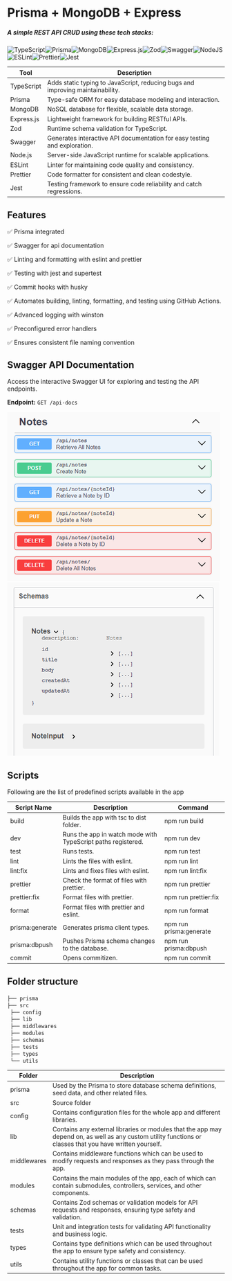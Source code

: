 # Prisma + MongoDB + Express

##### A simple REST API CRUD using these tech stacks:

![TypeScript](https://img.shields.io/badge/typescript-%23007ACC.svg?style=for-the-badge&logo=typescript&logoColor=white)![Prisma](https://img.shields.io/badge/Prisma-3982CE?style=for-the-badge&logo=Prisma&logoColor=white)![MongoDB](https://img.shields.io/badge/MongoDB-%234ea94b.svg?style=for-the-badge&logo=mongodb&logoColor=white)![Express.js](https://img.shields.io/badge/express.js-%23404d59.svg?style=for-the-badge&logo=express&logoColor=%2361DAFB)![Zod](https://img.shields.io/badge/zod-%233068b7.svg?style=for-the-badge&logo=zod&logoColor=white)![Swagger](https://img.shields.io/badge/-Swagger-%23Clojure?style=for-the-badge&logo=swagger&logoColor=white)![NodeJS](https://img.shields.io/badge/node.js-6DA55F?style=for-the-badge&logo=node.js&logoColor=white)![ESLint](https://img.shields.io/badge/ESLint-4B3263?style=for-the-badge&logo=eslint&logoColor=white)![Prettier](https://img.shields.io/badge/prettier-%23F7B93E.svg?style=for-the-badge&logo=prettier&logoColor=black)![Jest](https://img.shields.io/badge/-jest-%23C21325?style=for-the-badge&logo=jest&logoColor=white)

| Tool       | Description                                                                    |
| ---------- | ------------------------------------------------------------------------------ |
| TypeScript | Adds static typing to JavaScript, reducing bugs and improving maintainability. |
| Prisma     | Type-safe ORM for easy database modeling and interaction.                      |
| MongoDB    | NoSQL database for flexible, scalable data storage.                            |
| Express.js | Lightweight framework for building RESTful APIs.                               |
| Zod        | Runtime schema validation for TypeScript.                                      |
| Swagger    | Generates interactive API documentation for easy testing and exploration.      |
| Node.js    | Server-side JavaScript runtime for scalable applications.                      |
| ESLint     | Linter for maintaining code quality and consistency.                           |
| Prettier   | Code formatter for consistent and clean codestyle.                             |
| Jest       | Testing framework to ensure code reliability and catch regressions.            |

## Features

✅ Prisma integrated

✅ Swagger for api documentation

✅ Linting and formatting with eslint and prettier

✅ Testing with jest and supertest

✅ Commit hooks with husky

✅ Automates building, linting, formatting, and testing using GitHub Actions.

✅ Advanced logging with winston

✅ Preconfigured error handlers

✅ Ensures consistent file naming convention

## Swagger API Documentation

Access the interactive Swagger UI for exploring and testing the API endpoints.

**Endpoint:**
`GET /api-docs`

![Endpoints Overview](./img/swagger-endpoints.png)![Schema Documentation](./img/swagger-schema.png)

## Scripts

Following are the list of predefined scripts available in the app

| Script Name     | Description                                                  | Command                 |
| --------------- | ------------------------------------------------------------ | ----------------------- |
| build           | Builds the app with tsc to dist folder.                      | npm run build           |
| dev             | Runs the app in watch mode with TypeScript paths registered. | npm run dev             |
| test            | Runs tests.                                                  | npm run test            |
| lint            | Lints the files with eslint.                                 | npm run lint            |
| lint:fix        | Lints and fixes files with eslint.                           | npm run lint:fix        |
| prettier        | Check the format of files with prettier.                     | npm run prettier        |
| prettier:fix    | Format files with prettier.                                  | npm run prettier:fix    |
| format          | Format files with prettier and eslint.                       | npm run format          |
| prisma:generate | Generates prisma client types.                               | npm run prisma:generate |
| prisma:dbpush   | Pushes Prisma schema changes to the database.                | npm run prisma:dbpush   |
| commit          | Opens commitizen.                                            | npm run commit          |

## Folder structure

```
├── prisma
├── src
 ├── config
 ├── lib
 ├── middlewares
 ├── modules
 ├── schemas
 ├── tests
 ├── types
 └── utils
```

| Folder      | Description                                                                                                                                               |
| ----------- | --------------------------------------------------------------------------------------------------------------------------------------------------------- |
| prisma      | Used by the Prisma to store database schema definitions, seed data, and other related files.                                                              |
| src         | Source folder                                                                                                                                             |
| config      | Contains configuration files for the whole app and different libraries.                                                                                   |
| lib         | Contains any external libraries or modules that the app may depend on, as well as any custom utility functions or classes that you have written yourself. |
| middlewares | Contains middleware functions which can be used to modify requests and responses as they pass through the app.                                            |
| modules     | Contains the main modules of the app, each of which can contain submodules, controllers, services, and other components.                                  |
| schemas     | Contains Zod schemas or validation models for API requests and responses, ensuring type safety and validation.                                            |
| tests       | Unit and integration tests for validating API functionality and business logic.                                                                           |
| types       | Contains type definitions which can be used throughout the app to ensure type safety and consistency.                                                     |
| utils       | Contains utility functions or classes that can be used throughout the app for common tasks.                                                               |
